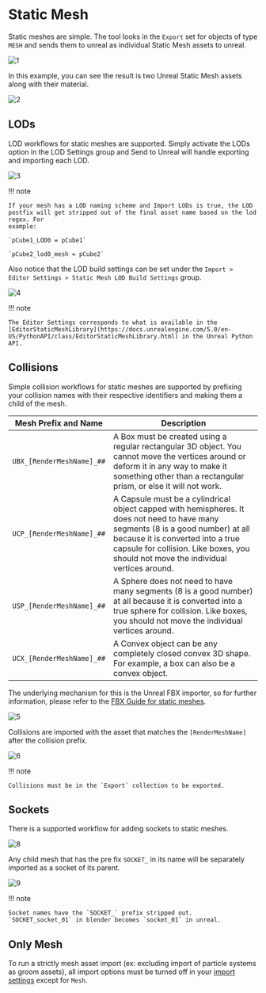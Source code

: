 # Static Mesh

Static meshes are simple. The tool looks in the `Export` set for objects of type `MESH` and sends them to unreal as
individual Static Mesh assets to unreal.


![1](./images/static-mesh/1.gif)

In this example, you can see the result is two Unreal Static Mesh assets along with their material.

![2](./images/static-mesh/2.gif)


## LODs

LOD workflows for static meshes are supported. Simply activate the LODs option in the LOD Settings group and Send to
Unreal will handle exporting and importing each LOD.

![3](./images/static-mesh/3.png)


!!! note

    If your mesh has a LOD naming scheme and Import LODs is true, the LOD postfix will get stripped out of the final asset name based on the lod regex. For
    example:

    `pCube1_LOD0 = pCube1`

    `pCube2_lod0_mesh = pCube2`

Also notice that the LOD build settings can be set under the
`Import > Editor Settings > Static Mesh LOD Build Settings` group.

![4](./images/static-mesh/4.png)

!!! note

    The Editor Settings corresponds to what is available in the [EditorStaticMeshLibrary](https://docs.unrealengine.com/5.0/en-US/PythonAPI/class/EditorStaticMeshLibrary.html) in the Unreal Python API.

## Collisions

Simple collision workflows for static meshes are supported by prefixing your collision names with their respective identifiers and making them a child of the mesh.

| Mesh Prefix and Name | Description |
| -------------- | ----------------------- |
| `UBX_[RenderMeshName]_##` | A Box must be created using a regular rectangular 3D object. You cannot move the vertices around or deform it in any way to make it something other than a rectangular prism, or else it will not work. |
| `UCP_[RenderMeshName]_##` | A Capsule must be a cylindrical object capped with hemispheres. It does not need to have many segments (8 is a good number) at all because it is converted into a true capsule for collision. Like boxes, you should not move the individual vertices around.|
| `USP_[RenderMeshName]_##` | A Sphere does not need to have many segments (8 is a good number) at all because it is converted into a true sphere for collision. Like boxes, you should not move the individual vertices around. |
| `UCX_[RenderMeshName]_##` | A Convex object can be any completely closed convex 3D shape. For example, a box can also be a convex object. |

The underlying mechanism for this is the Unreal FBX importer, so for further information, please refer to the [FBX Guide for static meshes](https://docs.unrealengine.com/5.0/en-US/WorkingWithContent/Importing/FBX/StaticMeshes/).


![5](./images/static-mesh/5.png)

Collisions are imported with the asset that matches the `[RenderMeshName]` after the collision prefix.

![6](./images/static-mesh/6.png)

!!! note

    Collisions must be in the `Export` collection to be exported.

## Sockets

There is a supported workflow for adding sockets to static meshes.

![8](./images/static-mesh/7.png)

Any child mesh that has the pre fix `SOCKET_` in its name will be separately imported as a socket of its parent.

![9](./images/static-mesh/8.png)

!!! note

    Socket names have the `SOCKET_` prefix stripped out. `SOCKET_socket_01` in blender becomes `socket_01` in unreal.

## Only Mesh

To run a strictly mesh asset import (ex: excluding import of particle systems as groom assets), all import options
must be turned off in your [import settings](/settings/import.html) except for `Mesh`.
